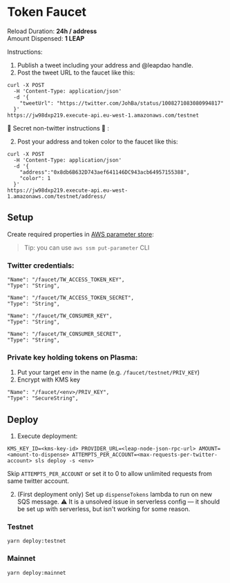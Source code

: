 # Token Faucet

Reload Duration: **24h / address**  
Amount Dispensed: **1 LEAP**  

Instructions:

1. Publish a tweet including your address and @leapdao handle.
2. Post the tweet URL to the faucet like this:

```
curl -X POST
  -H 'Content-Type: application/json' 
  -d '{
    "tweetUrl": "https://twitter.com/JohBa/status/1008271083080994817"
  }'
https://jw98dxp219.execute-api.eu-west-1.amazonaws.com/testnet
```

🤫 Secret non-twitter instructions 🤫 :

2. Post your address and token color to the faucet like this:

```
curl -X POST
  -H 'Content-Type: application/json' 
  -d '{
    "address":"0x8db6B632D743aef641146DC943acb64957155388",
    "color": 1
  }'
https://jw98dxp219.execute-api.eu-west-1.amazonaws.com/testnet/address/
```

## Setup

Create required properties in [AWS parameter store](https://eu-west-1.console.aws.amazon.com/systems-manager/parameters/?region=eu-west-1):

> Tip: you can use `aws ssm put-parameter` CLI

### Twitter credentials:

```
"Name": "/faucet/TW_ACCESS_TOKEN_KEY",
"Type": "String",

"Name": "/faucet/TW_ACCESS_TOKEN_SECRET",
"Type": "String",

"Name": "/faucet/TW_CONSUMER_KEY",
"Type": "String",

"Name": "/faucet/TW_CONSUMER_SECRET",
"Type": "String",
```

### Private key holding tokens on Plasma:

1. Put your target env in the name (e.g. `/faucet/testnet/PRIV_KEY`)
2. Encrypt with KMS key

```
"Name": "/faucet/<env>/PRIV_KEY",
"Type": "SecureString",
```


## Deploy

1. Execute deployment:
```
KMS_KEY_ID=<kms-key-id> PROVIDER_URL=<leap-node-json-rpc-url> AMOUNT=<amount-to-dispense> ATTEMPTS_PER_ACCOUNT=<max-requests-per-twitter-account> sls deploy -s <env>
```

Skip `ATTEMPTS_PER_ACCOUNT` or set it to 0 to allow unlimited requests from same twitter account.

2. (First deployment only) Set up `dispenseTokens` lambda to run on new SQS message.
⚠️ It is a unsolved issue in serverless config — it should be set up with serverless, but isn't working for some reason.

### Testnet

```
yarn deploy:testnet
```

### Mainnet

```
yarn deploy:mainnet
```
